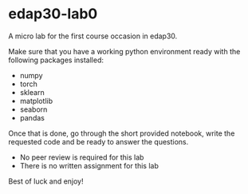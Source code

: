 # edap30-lab0
A micro lab for the first course occasion in edap30.

Make sure that you have a working python environment ready with the following packages installed:
- numpy
- torch
- sklearn
- matplotlib
- seaborn
- pandas

Once that is done, go through the short provided notebook, write the requested code and be ready to answer the questions.

- No peer review is required for this lab
- There is no written assignment for this lab

Best of luck and enjoy!
